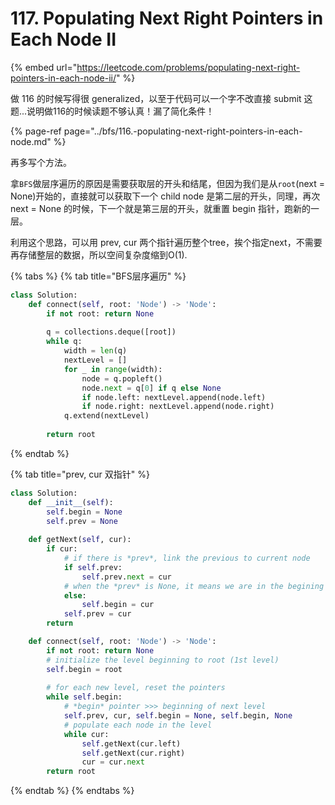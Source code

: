 # 117. Populating Next Right Pointers in Each Node II

{% embed url="https://leetcode.com/problems/populating-next-right-pointers-in-each-node-ii/" %}

做 116 的时候写得很 generalized，以至于代码可以一个字不改直接 submit 这题...说明做116的时候读题不够认真！漏了简化条件！

{% page-ref page="../bfs/116.-populating-next-right-pointers-in-each-node.md" %}

再多写个方法。

拿`BFS`做层序遍历的原因是需要获取层的开头和结尾，但因为我们是从`root`\(next = None\)开始的，直接就可以获取下一个 child node 是第二层的开头，同理，再次 next = None 的时候，下一个就是第三层的开头，就重置 begin 指针，跑新的一层。

利用这个思路，可以用 prev, cur 两个指针遍历整个tree，挨个指定next，不需要再存储整层的数据，所以空间复杂度缩到O\(1\).

{% tabs %}
{% tab title="BFS层序遍历" %}
```python
class Solution:
    def connect(self, root: 'Node') -> 'Node':
        if not root: return None
        
        q = collections.deque([root])
        while q:
            width = len(q)
            nextLevel = []
            for _ in range(width):
                node = q.popleft()
                node.next = q[0] if q else None
                if node.left: nextLevel.append(node.left)
                if node.right: nextLevel.append(node.right)
            q.extend(nextLevel)
            
        return root
```
{% endtab %}

{% tab title="prev, cur 双指针" %}
```python
class Solution:
    def __init__(self):
        self.begin = None
        self.prev = None
    
    def getNext(self, cur):
        if cur:
            # if there is *prev*, link the previous to current node
            if self.prev: 
                self.prev.next = cur
            # when the *prev* is None, it means we are in the begining of the level
            else: 
                self.begin = cur
            self.prev = cur
        return

    def connect(self, root: 'Node') -> 'Node':
        if not root: return None
        # initialize the level beginning to root (1st level)
        self.begin = root
        
        # for each new level, reset the pointers
        while self.begin:
            # *begin* pointer >>> beginning of next level
            self.prev, cur, self.begin = None, self.begin, None
            # populate each node in the level
            while cur:
                self.getNext(cur.left)
                self.getNext(cur.right)
                cur = cur.next
        return root
```
{% endtab %}
{% endtabs %}



